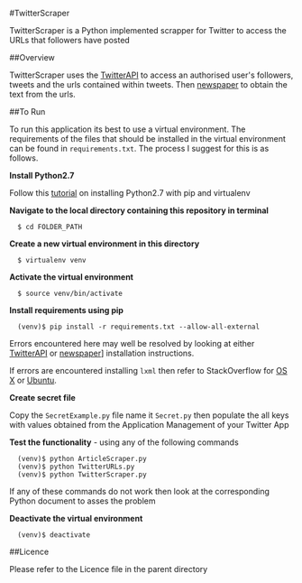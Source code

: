 #TwitterScraper

TwitterScraper is a Python implemented scrapper for Twitter to access the URLs that followers have posted

##Overview

TwitterScraper uses the [TwitterAPI](https://github.com/geduldig/TwitterAPI) to access an authorised user's followers, tweets and the urls contained within tweets. Then [newspaper](https://github.com/codelucas/newspaper) to obtain the text from the urls.

##To Run

To run this application its best to use a virtual environment. The requirements of the files that should be installed in the virtual environment can be found in `requirements.txt`. The process I suggest for this is as follows.

**Install Python2.7**

Follow this [tutorial](http://joequery.me/guides/install-python27-pip-virtualenv/) on installing Python2.7 with pip and virtualenv

**Navigate to the local directory containing this repository in terminal**
```
  $ cd FOLDER_PATH
```
**Create a new virtual environment in this directory**
```
  $ virtualenv venv
```
**Activate the virtual environment**
```
  $ source venv/bin/activate
```
**Install requirements using pip**
```
  (venv)$ pip install -r requirements.txt --allow-all-external
```

Errors encountered here may well be resolved by looking at either [TwitterAPI](https://github.com/geduldig/TwitterAPI) or [newspaper](https://github.com/codelucas/newspaper)] installation instructions.

If errors are encountered installing `lxml` then refer to StackOverflow for [OS X](http://stackoverflow.com/questions/19548011/cannot-install-lxml-on-mac-os-x-10-9) or [Ubuntu](http://stackoverflow.com/questions/6504810/how-to-install-lxml-on-ubuntu).

**Create secret file**

Copy the `SecretExample.py` file name it `Secret.py` then populate the all keys with values obtained from the Application Management of your Twitter App 

**Test the functionality** - using any of the following commands
```
  (venv)$ python ArticleScraper.py
  (venv)$ python TwitterURLs.py
  (venv)$ python TwitterScraper.py
```
If any of these commands do not work then look at the corresponding Python document to asses the problem

**Deactivate the virtual environment**
```
  (venv)$ deactivate
```
##Licence

Please refer to the Licence file in the parent directory

